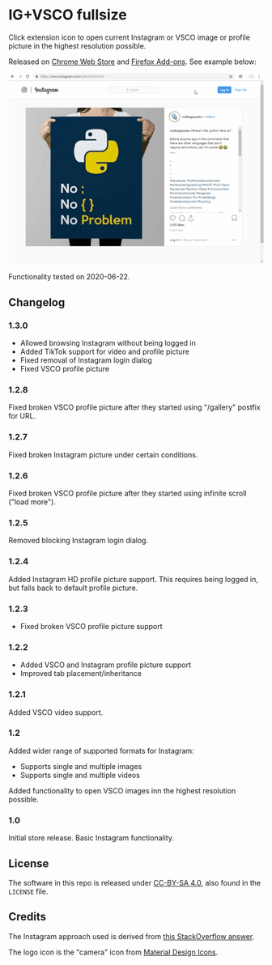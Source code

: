 # IG+VSCO fullsize

Click extension icon to open current Instagram or VSCO image or profile picture in the highest resolution possible.

Released on [Chrome Web Store](https://chrome.google.com/webstore/detail/ig+vsco-fullsize/ngdfnokoifnihnknoibnbhfhnkmlfocb) and [Firefox Add-ons](https://addons.mozilla.org/en-US/firefox/addon/ig-vsco-fullsize/). See example below:

![Example usage](example.gif)

Functionality tested on 2020-06-22.

## Changelog

### 1.3.0

- Allowed browsing Instagram without being logged in
- Added TikTok support for video and profile picture
- Fixed removal of Instagram login dialog
- Fixed VSCO profile picture

### 1.2.8

Fixed broken VSCO profile picture after they started using "/gallery" postfix for URL.

### 1.2.7

Fixed broken Instagram picture under certain conditions.

### 1.2.6

Fixed broken VSCO profile picture after they started using infinite scroll ("load more").

### 1.2.5

Removed blocking Instagram login dialog.

### 1.2.4

Added Instagram HD profile picture support. This requires being logged in, but falls back to default profile picture.

### 1.2.3

- Fixed broken VSCO profile picture support

### 1.2.2

- Added VSCO and Instagram profile picture support
- Improved tab placement/inheritance

### 1.2.1

Added VSCO video support.

### 1.2

Added wider range of supported formats for Instagram:

- Supports single and multiple images
- Supports single and multiple videos

Added functionality to open VSCO images inn the highest resolution possible.

### 1.0

Initial store release. Basic Instagram functionality.

## License

The software in this repo is released under [CC-BY-SA 4.0](https://creativecommons.org/licenses/by-sa/4.0/), also found in the `LICENSE` file.

## Credits

The Instagram approach used is derived from [this StackOverflow answer](https://stackoverflow.com/a/48296606/2732991).

The logo icon is the "camera" icon from [Material Design Icons](https://materialdesignicons.com/).

